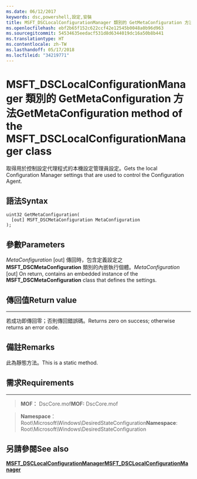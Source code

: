```yaml
---
ms.date: 06/12/2017
keywords: dsc,powershell,設定,安裝
title: MSFT_DSCLocalConfigurationManager 類別的 GetMetaConfiguration 方法
ms.openlocfilehash: ebf2b65f152c622ccf42e12545b0048a0b96d963
ms.sourcegitcommit: 54534635eedacf531d8d6344019dc16a50b8b441
ms.translationtype: HT
ms.contentlocale: zh-TW
ms.lasthandoff: 05/17/2018
ms.locfileid: "34219771"
---
```

# <a name="getmetaconfiguration-method-of-the-msftdsclocalconfigurationmanager-class"></a><span data-ttu-id="2948d-103">MSFT_DSCLocalConfigurationManager 類別的 GetMetaConfiguration 方法</span><span class="sxs-lookup"><span data-stu-id="2948d-103">GetMetaConfiguration method of the MSFT_DSCLocalConfigurationManager class</span></span>

<span data-ttu-id="2948d-104">取得用於控制設定代理程式的本機設定管理員設定。</span><span class="sxs-lookup"><span data-stu-id="2948d-104">Gets the local Configuration Manager settings that are used to control the Configuration Agent.</span></span>

<a name="syntax"></a><span data-ttu-id="2948d-105">語法</span><span class="sxs-lookup"><span data-stu-id="2948d-105">Syntax</span></span>
------

```mof
uint32 GetMetaConfiguration(
  [out] MSFT_DSCMetaConfiguration MetaConfiguration
);
```

<a name="parameters"></a><span data-ttu-id="2948d-106">參數</span><span class="sxs-lookup"><span data-stu-id="2948d-106">Parameters</span></span>
----------

<span data-ttu-id="2948d-107">*MetaConfiguration* \[out\] 傳回時，包含定義設定之 **MSFT_DSCMetaConfiguration** 類別的內嵌執行個體。</span><span class="sxs-lookup"><span data-stu-id="2948d-107">*MetaConfiguration* \[out\] On return, contains an embedded instance of the **MSFT_DSCMetaConfiguration** class that defines the settings.</span></span>

## <a name="return-value"></a><span data-ttu-id="2948d-108">傳回值</span><span class="sxs-lookup"><span data-stu-id="2948d-108">Return value</span></span>
------------

<span data-ttu-id="2948d-109">若成功即傳回零；否則傳回錯誤碼。</span><span class="sxs-lookup"><span data-stu-id="2948d-109">Returns zero on success; otherwise returns an error code.</span></span>

## <a name="remarks"></a><span data-ttu-id="2948d-110">備註</span><span class="sxs-lookup"><span data-stu-id="2948d-110">Remarks</span></span>

<span data-ttu-id="2948d-111">此為靜態方法。</span><span class="sxs-lookup"><span data-stu-id="2948d-111">This is a static method.</span></span>

## <a name="requirements"></a><span data-ttu-id="2948d-112">需求</span><span class="sxs-lookup"><span data-stu-id="2948d-112">Requirements</span></span>
------------
><span data-ttu-id="2948d-113">**MOF：** DscCore.mof</span><span class="sxs-lookup"><span data-stu-id="2948d-113">**MOF:** DscCore.mof</span></span>

><span data-ttu-id="2948d-114">**Namespace**：Root\Microsoft\Windows\DesiredStateConfiguration</span><span class="sxs-lookup"><span data-stu-id="2948d-114">**Namespace**: Root\Microsoft\Windows\DesiredStateConfiguration</span></span>


## <a name="see-also"></a><span data-ttu-id="2948d-115">另請參閱</span><span class="sxs-lookup"><span data-stu-id="2948d-115">See also</span></span>


[<span data-ttu-id="2948d-116">**MSFT_DSCLocalConfigurationManager**</span><span class="sxs-lookup"><span data-stu-id="2948d-116">**MSFT_DSCLocalConfigurationManager**</span></span>](msft-dsclocalconfigurationmanager.md)